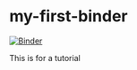 # my-first-binder
[![Binder](https://mybinder.org/badge_logo.svg)](https://mybinder.org/v2/gh/stain/my-first-binder/HEAD)

This is for a tutorial
